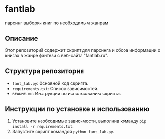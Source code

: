 # fantlab
парсинг выборки книг по необходимым жанрам 
## Описание
Этот репозиторий содержит скрипт для парсинга и сбора информации о книгах в жанре фэнтези с веб-сайта "fantlab.ru".

## Структура репозитория
- `fant_lab.py`: Основной код скрипта.
- `requirements.txt`: Список зависимостей.
- `README.md`: Инструкции по использованию скрипта.

## Инструкции по установке и использованию
1. Установите необходимые зависимости, выполнив команду `pip install -r requirements.txt`.
2. Запустите скрипт командой `python fant_lab.py`.
